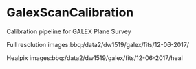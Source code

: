 # GalexScanCalibration
Calibration pipeline for GALEX Plane Survey

Full resolution images:bbq:/data2/dw1519/galex/fits/12-06-2017/

Healpix images:bbq:/data2/dw1519/galex/fits/12-06-2017/heal
